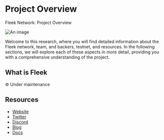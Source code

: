 # Project Overview

Fleek Network: Project Overview

![An image](/fleek-project-overview-hero.svg)

Welcome to this research, where you will find detailed information about the Fleek network, team, and backers, testnet, and resources. In the following sections, we will explore each of these aspects in more detail, providing you with a comprehensive understanding of the project.

## What is Fleek
:gear: Under maintenance

## Resources
* [Website](https://fleek.network/)
* [Twitter](https://twitter.com/fleek_net)
* [Discord](https://discord.com/invite/fleek)
* [Blog](https://blog.fleek.network/)
* [Docs](https://docs.fleek.network/docs/)
